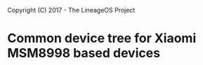 Copyright (C) 2017 - The LineageOS Project

Common device tree for Xiaomi MSM8998 based devices
=========================================
